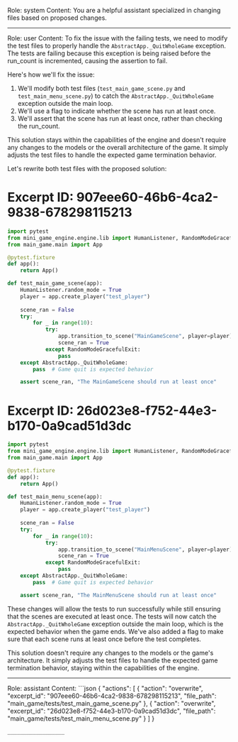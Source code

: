 Role: system
Content: You are a helpful assistant specialized in changing files based on proposed changes.
__________________
Role: user
Content: To fix the issue with the failing tests, we need to modify the test files to properly handle the `AbstractApp._QuitWholeGame` exception. The tests are failing because this exception is being raised before the run_count is incremented, causing the assertion to fail.

Here's how we'll fix the issue:

1. We'll modify both test files (`test_main_game_scene.py` and `test_main_menu_scene.py`) to catch the `AbstractApp._QuitWholeGame` exception outside the main loop.
2. We'll use a flag to indicate whether the scene has run at least once.
3. We'll assert that the scene has run at least once, rather than checking the run_count.

This solution stays within the capabilities of the engine and doesn't require any changes to the models or the overall architecture of the game. It simply adjusts the test files to handle the expected game termination behavior.

Let's rewrite both test files with the proposed solution:

# Excerpt ID: 907eee60-46b6-4ca2-9838-678298115213
```python main_game/tests/test_main_game_scene.py
import pytest
from mini_game_engine.engine.lib import HumanListener, RandomModeGracefulExit, AbstractApp
from main_game.main import App

@pytest.fixture
def app():
    return App()

def test_main_game_scene(app):
    HumanListener.random_mode = True
    player = app.create_player("test_player")
    
    scene_ran = False
    try:
        for _ in range(10):
            try:
                app.transition_to_scene("MainGameScene", player=player)
                scene_ran = True
            except RandomModeGracefulExit:
                pass
    except AbstractApp._QuitWholeGame:
        pass  # Game quit is expected behavior

    assert scene_ran, "The MainGameScene should run at least once"
```

# Excerpt ID: 26d023e8-f752-44e3-b170-0a9cad51d3dc
```python main_game/tests/test_main_menu_scene.py
import pytest
from mini_game_engine.engine.lib import HumanListener, RandomModeGracefulExit, AbstractApp
from main_game.main import App

@pytest.fixture
def app():
    return App()

def test_main_menu_scene(app):
    HumanListener.random_mode = True
    player = app.create_player("test_player")
    
    scene_ran = False
    try:
        for _ in range(10):
            try:
                app.transition_to_scene("MainMenuScene", player=player)
                scene_ran = True
            except RandomModeGracefulExit:
                pass
    except AbstractApp._QuitWholeGame:
        pass  # Game quit is expected behavior

    assert scene_ran, "The MainMenuScene should run at least once"
```

These changes will allow the tests to run successfully while still ensuring that the scenes are executed at least once. The tests will now catch the `AbstractApp._QuitWholeGame` exception outside the main loop, which is the expected behavior when the game ends. We've also added a flag to make sure that each scene runs at least once before the test completes.

This solution doesn't require any changes to the models or the game's architecture. It simply adjusts the test files to handle the expected game termination behavior, staying within the capabilities of the engine.
__________________
Role: assistant
Content: ```json
{
  "actions": [
    {
      "action": "overwrite",
      "excerpt_id": "907eee60-46b6-4ca2-9838-678298115213",
      "file_path": "main_game/tests/test_main_game_scene.py"
    },
    {
      "action": "overwrite",
      "excerpt_id": "26d023e8-f752-44e3-b170-0a9cad51d3dc",
      "file_path": "main_game/tests/test_main_menu_scene.py"
    }
  ]
}
```
__________________
